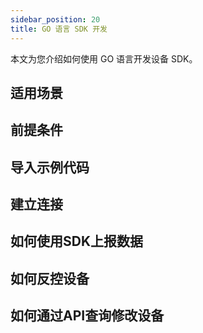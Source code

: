 ```yaml
---
sidebar_position: 20
title: GO 语言 SDK 开发
---
```


本文为您介绍如何使用 GO 语言开发设备 SDK。

## 适用场景



## 前提条件



## 导入示例代码



## 建立连接



## 如何使用SDK上报数据  



## 如何反控设备  



## 如何通过API查询修改设备